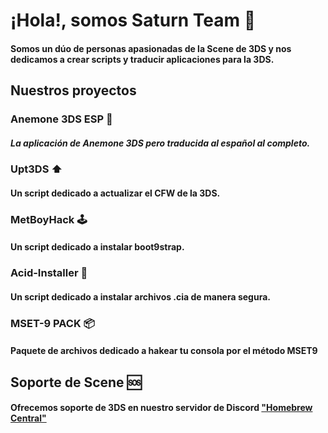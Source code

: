 # ¡Hola!, somos Saturn Team 👋
#### Somos un dúo  de personas apasionadas de la Scene de 3DS y nos dedicamos a crear scripts y traducir aplicaciones para la 3DS.
## Nuestros proyectos 
### Anemone 3DS ESP 🌈
##### La aplicación de Anemone 3DS pero traducida al español al completo.
### Upt3DS ⬆️
#### Un script dedicado a actualizar el CFW de la 3DS.
### MetBoyHack 🕹️
#### Un script dedicado a instalar boot9strap.
### Acid-Installer 🍋
#### Un script dedicado a instalar archivos .cia de manera segura.
### MSET-9 PACK 📦
#### Paquete de archivos dedicado a hakear tu consola por el método MSET9
## Soporte de Scene 🆘
#### Ofrecemos soporte de 3DS en nuestro servidor de Discord ["Homebrew Central"](https://go.range-near.online/hbcentral)
